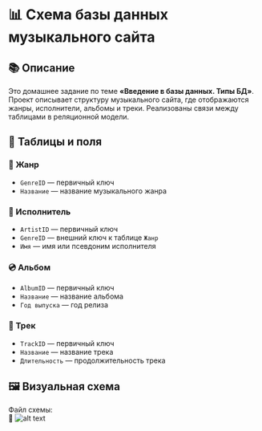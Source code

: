 # 📊 Схема базы данных музыкального сайта

## 📚 Описание
Это домашнее задание по теме **«Введение в базы данных. Типы БД»**.  
Проект описывает структуру музыкального сайта, где отображаются жанры, исполнители, альбомы и треки. Реализованы связи между таблицами в реляционной модели.

## 🧩 Таблицы и поля

### 🎼 Жанр
- `GenreID` — первичный ключ
- `Название` — название музыкального жанра

### 👤 Исполнитель
- `ArtistID` — первичный ключ
- `GenreID` — внешний ключ к таблице `Жанр`
- `Имя` — имя или псевдоним исполнителя 
### 💿 Альбом
- `AlbumID` — первичный ключ
- `Название` — название альбома
- `Год выпуска` — год релиза
  

### 🎵 Трек
- `TrackID` — первичный ключ
- `Название` — название трека
- `Длительность` — продолжительность трека
  

## 🖼 Визуальная схема
Файл схемы:  
📎 ![alt text](<Схема для музыкального сайта.drawio (1)-1.png>)



